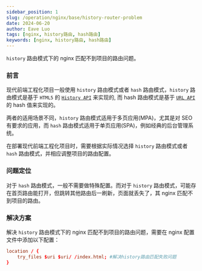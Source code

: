 ```yaml
---
sidebar_position: 1
slug: /operation/nginx/base/history-router-problem
date: 2024-06-20
author: Eave Luo
tags: [nginx, history路由, hash路由]
keywords: [nginx, history路由, hash路由]
---
```


`history` 路由模式下的 nginx 匹配不到项目的路由问题。

### 前言

现代前端工程化项目一般使用 `history` 路由模式或者 `hash` 路由模式，`history` 路由模式是基于 `HTML5` 的 [`History API`](https://developer.mozilla.org/docs/Web/API/History) 来实现的, 而 hash 路由模式是基于 [`URL API`](https://developer.mozilla.org/docs/Web/API/URL) 的 hash 值来实现的。

两者的适用场景不同，`history` 路由模式适用于多页应用(MPA)，尤其是对 SEO 有要求的应用，而 `hash` 路由模式适用于单页应用(SPA)，例如经典的后台管理系统。

在部署现代前端工程化项目时，需要根据实际情况选择 `history` 路由模式或者 `hash` 路由模式，并相应调整项目的路由配置。

### 问题定位

对于 `hash` 路由模式，一般不需要做特殊配置。而对于 `history` 路由模式，可能存在首页路由能打开，但跳转其他路由后一刷新，页面就丢失了，其 nginx 匹配不到项目的路由。

### 解决方案

解决 `history` 路由模式下的 nginx 匹配不到项目的路由问题，需要在 nginx 配置文件中添加以下配置：

```conf title="nginx.conf"
location / {
    try_files $uri $uri/ /index.html; #解决history路由匹配失败问题
}
```
